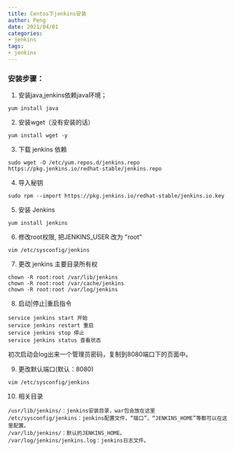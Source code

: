 ```yaml
---
title: Centos下jenkins安装
author: Peng
date: 2021/04/01
categories:
- jenkins
tags:
- jenkins
---
```


### 安装步骤：

1. 安装java,jenkins依赖java环境；
```
yum install java

```
2. 安装wget（没有安装的话）
```
yum install wget -y

```
3. 下载 jenkins 依赖

```
sudo wget -O /etc/yum.repos.d/jenkins.repo https://pkg.jenkins.io/redhat-stable/jenkins.repo

```
4. 导入秘钥

```
sudo rpm --import https://pkg.jenkins.io/redhat-stable/jenkins.io.key

```
5. 安装 Jenkins 

```
yum install jenkins

```
6. 修改root权限, 把JENKINS_USER 改为 "root"

```
vim /etc/sysconfig/jenkins

```

7. 更改 jenkins 主要目录所有权
```
chown -R root:root /var/lib/jenkins
chown -R root:root /var/cache/jenkins
chown -R root:root /var/log/jenkins

```

8. 启动|停止|重启指令

```
service jenkins start 开始
service jenkins restart 重启
service jenkins stop 停止
service jenkins status 查看状态

```
初次启动会log出来一个管理员密码，复制到8080端口下的页面中。

9. 更改默认端口(默认：8080)

```
vim /etc/sysconfig/jenkins

```

10. 相关目录

```
/usr/lib/jenkins/：jenkins安装目录，war包会放在这里
/etc/sysconfig/jenkins：jenkins配置文件，“端口”，“JENKINS_HOME”等都可以在这里配置。
/var/lib/jenkins/：默认的JENKINS_HOME。
/var/log/jenkins/jenkins.log：jenkins日志文件。

```

